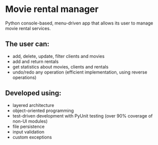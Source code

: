 # Movie rental manager
Python console-based, menu-driven app that allows its user to manage movie rental services.

## The user can:
* add, delete, update, filter clients and movies
* add and return rentals
* get statistics about movies, clients and rentals
* undo/redo any operation (efficient implementation, using reverse operations)

## Developed using:
* layered architecture
* object-oriented programming 
* test-driven development with PyUnit testing (over 90% coverage of non-UI modules)
* file persistence
* input validation
* custom exceptions
